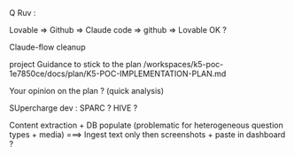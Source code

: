 Q Ruv : 

Lovable => Github => Claude code => github => Lovable OK ?

Claude-flow cleanup

project Guidance to stick to the plan /workspaces/k5-poc-1e7850ce/docs/plan/K5-POC-IMPLEMENTATION-PLAN.md

Your opinion on the plan ? (quick analysis)

SUpercharge dev : SPARC ? HIVE ? 

Content extraction + DB populate (problematic for heterogeneous question types + media)
===> Ingest text only then screenshots + paste in dashboard ?

